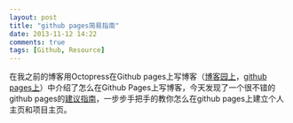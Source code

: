 ```yaml
---
layout: post
title: "github pages简易指南"
date: 2013-11-12 14:22
comments: true
tags: [Github, Resource]
---
```


在我之前的博客用Octopress在Github pages上写博客（[博客园上](http://www.cnblogs.com/fresky/p/3326100.html)，[github pages上](http://fresky.github.io/blog/2013/09/15/blog-in-github-pages-with-octopress/)）中介绍了怎么在Github Pages上写博客，今天发现了一个很不错的github pages的[建议指南](http://www.thinkful.com/learn/a-guide-to-using-github-pages/)，一步步手把手的教你怎么在github pages上建立个人主页和项目主页。
